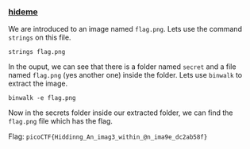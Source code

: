 ### [hideme](https://play.picoctf.org/practice/challenge/350)

We are introduced to an image named `flag.png`. Lets use the command `strings` on this file.

    strings flag.png

In the ouput, we can see that there is a folder named `secret` and a file named `flag.png` (yes another one) inside the folder. Lets use `binwalk` to extract the image.

    binwalk -e flag.png

Now in the secrets folder inside our extracted folder, we can find the `flag.png` file which has the flag.

Flag: `picoCTF{Hiddinng_An_imag3_within_@n_ima9e_dc2ab58f}`
